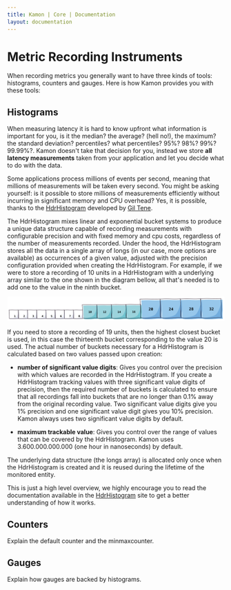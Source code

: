 ```yaml
---
title: Kamon | Core | Documentation
layout: documentation
---
```


Metric Recording Instruments
============================

When recording metrics you generally want to have three kinds of tools: histograms, counters and gauges. Here is how
Kamon provides you with these tools:


Histograms
----------

When measuring latency it is hard to know upfront what information is important for you, is it the median? the average?
(hell no!), the maximum? the standard deviation? percentiles? what percentiles? 95%? 98%? 99%? 99.99%?. Kamon doesn't
take that decision for you, instead we store **all latency measurements** taken from your application and let you decide
what to do with the data.

Some applications process millions of events per second, meaning that millions of measurements will be taken every
second. You might be asking yourself: is it possible to store millions of measurements efficiently without incurring in
significant memory and CPU overhead? Yes, it is possible, thanks to the [HdrHistogram] developed by [Gil Tene].

The HdrHistogram mixes linear and exponential bucket systems to produce a unique data structure capable of recording
measurements with configurable precision and with fixed memory and cpu costs, regardless of the number of measurements
recorded. Under the hood, the HdrHistogram stores all the data in a single array of longs (in our case, more options are
available) as occurrences of a given value, adjusted with the precision configuration provided when creating the
HdrHistogram. For example, if we were to store a recording of 10 units in a HdrHistogram with a underlying array similar
to the one shown in the diagram bellow, all that's needed is to add one to the value in the ninth bucket.

<img class="img-responsive" src="/assets/img/diagrams/hdr-layout.png">

If you need to store a recording of 19 units, then the highest closest bucket is used, in this case the thirteenth
bucket corresponding to the value 20 is used. The actual number of buckets necessary for a HdrHistogram is calculated
based on two values passed upon creation:

* __number of significant value digits__: Gives you control over the precision with which values are recorded in the
HdrHistogtram. If you create a HdrHistogram tracking values with three significant value digits of precision, then the
required number of buckets is calculated to ensure that all recordings fall into buckets that are no longer than 0.1%
away from the original recording value. Two significant value digits give you 1% precision and one significant value
digit gives you 10% precision. Kamon always uses two significant value digits by default.

* __maximum trackable value__: Gives you control over the range of values that can be covered by the HdrHistogram. Kamon
uses 3.600.000.000.000 (one hour in nanoseconds) by default.

The underlying data structure (the longs array) is allocated only once when the HdrHistogram is created and it is reused
during the lifetime of the monitored entity.

This is just a high level overview, we highly encourage you to read the documentation available in the [HdrHistogram]
site to get a better understanding of how it works.


Counters
--------

Explain the default counter and the minmaxcounter.


Gauges
------

Explain how gauges are backed by histograms.

[HdrHistogram]: https://github.com/HdrHistogram/HdrHistogram
[Gil Tene]: https://twitter.com/giltene
